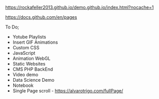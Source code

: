 https://rockafeller2013.github.io/demo.github.io/index.html?nocache=1

https://docs.github.com/en/pages

To Do;

- Yotube Playlists
- Insert GIF Animations
- Custom CSS
- JavaScript
- Animation WebGL
- Static Websites
- CMS PHP BackEnd
- Video demo
- Data Science Demo
- Notebook
- Single Page scroll - https://alvarotrigo.com/fullPage/
